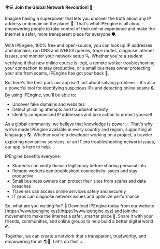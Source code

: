 🌍💻 **Join the Global Network Revolution! 🚀**

Imagine having a superpower that lets you uncover the truth about any IP address or domain on the planet 🤔. That's what IPEngine is all about - empowering people to take control of their online experience and make the internet a safer, more transparent place for everyone 🛡️.

With IPEngine, 100% free and open-source, you can look up IP addresses and domains, run DNS and WHOIS queries, trace routes, diagnose internet issues, and monitor your network setup 🔍. Whether you're a student verifying if that new online course is legit, a remote worker troubleshooting your connection to stay productive, or a small business owner protecting your site from scams, IPEngine has got your back 📡.

But here's the best part: our app isn't just about solving problems - it's also a powerful tool for identifying suspicious IPs and detecting online scams 🔒. By using IPEngine, you'll be able to:

* Uncover fake domains and websites
* Detect phishing attempts and fraudulent activity
* Identify compromised IP addresses and take action to protect yourself

As a global community, we believe that knowledge is power 💡. That's why we've made IPEngine available in every country and region, supporting all languages 🌎. Whether you're a developer working on a project, a traveler exploring new online services, or an IT pro troubleshooting network issues, our app is here to help.

IPEngine benefits everyone:

* Students can verify domain legitimacy before sharing personal info
* Remote workers can troubleshoot connectivity issues and stay productive
* Small business owners can protect their sites from scams and data breaches
* Travelers can access online services safely and securely
* IT pros can diagnose network issues and optimize performance

So, what are you waiting for? 🎉 Download IPEngine today from our website [https://www.ipengine.xyz](https://www.ipengine.xyz) and join the movement to make the internet a safer, smarter place 🌟. Share it with your friends, communities, and online groups to help build a better digital world 💕.

Together, we can create a network that's transparent, trustworthy, and empowering for all 🌎💪. Let's do this! 🔝